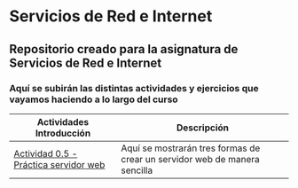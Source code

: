 # Servicios de Red e Internet
## Repositorio creado para la asignatura de Servicios de Red e Internet
### Aquí se subirán las distintas actividades y ejercicios que vayamos haciendo a lo largo del curso


**Actividades Introducción** | **Descripción**
------------------------------ | ----------------
[Actividad 0.5 - Práctica servidor web](/TEMA_0/) | Aquí se mostrarán tres formas de crear un servidor web de manera sencilla
